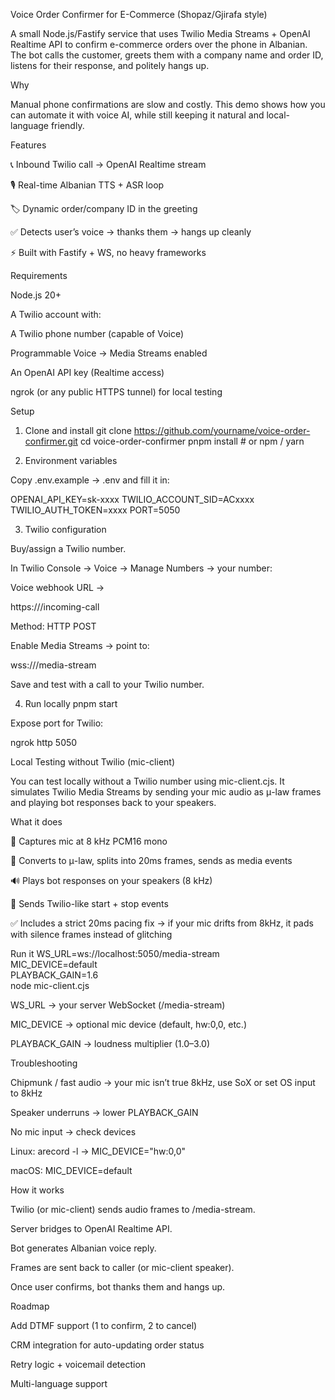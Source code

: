 Voice Order Confirmer for E-Commerce (Shopaz/Gjirafa style)

A small Node.js/Fastify service that uses Twilio Media Streams + OpenAI Realtime API to confirm e-commerce orders over the phone in Albanian.
The bot calls the customer, greets them with a company name and order ID, listens for their response, and politely hangs up.

Why

Manual phone confirmations are slow and costly. This demo shows how you can automate it with voice AI, while still keeping it natural and local-language friendly.

Features

📞 Inbound Twilio call → OpenAI Realtime stream

🎙️ Real-time Albanian TTS + ASR loop

🏷️ Dynamic order/company ID in the greeting

✅ Detects user’s voice → thanks them → hangs up cleanly

⚡ Built with Fastify + WS, no heavy frameworks

Requirements

Node.js 20+

A Twilio account with:

A Twilio phone number (capable of Voice)

Programmable Voice → Media Streams enabled

An OpenAI API key (Realtime access)

ngrok (or any public HTTPS tunnel) for local testing

Setup
1. Clone and install
git clone https://github.com/yourname/voice-order-confirmer.git
cd voice-order-confirmer
pnpm install   # or npm / yarn

2. Environment variables

Copy .env.example → .env and fill it in:

OPENAI_API_KEY=sk-xxxx
TWILIO_ACCOUNT_SID=ACxxxx
TWILIO_AUTH_TOKEN=xxxx
PORT=5050

3. Twilio configuration

Buy/assign a Twilio number.

In Twilio Console → Voice → Manage Numbers → your number:

Voice webhook URL →

https://<your-host-or-ngrok>/incoming-call


Method: HTTP POST

Enable Media Streams → point to:

wss://<your-host-or-ngrok>/media-stream


Save and test with a call to your Twilio number.

4. Run locally
pnpm start


Expose port for Twilio:

ngrok http 5050

Local Testing without Twilio (mic-client)

You can test locally without a Twilio number using mic-client.cjs.
It simulates Twilio Media Streams by sending your mic audio as μ-law frames and playing bot responses back to your speakers.

What it does

🎤 Captures mic at 8 kHz PCM16 mono

🔄 Converts to μ-law, splits into 20ms frames, sends as media events

🔊 Plays bot responses on your speakers (8 kHz)

📢 Sends Twilio-like start + stop events

✅ Includes a strict 20ms pacing fix → if your mic drifts from 8kHz, it pads with silence frames instead of glitching

Run it
WS_URL=ws://localhost:5050/media-stream \
MIC_DEVICE=default \
PLAYBACK_GAIN=1.6 \
node mic-client.cjs


WS_URL → your server WebSocket (/media-stream)

MIC_DEVICE → optional mic device (default, hw:0,0, etc.)

PLAYBACK_GAIN → loudness multiplier (1.0–3.0)

Troubleshooting

Chipmunk / fast audio → your mic isn’t true 8kHz, use SoX or set OS input to 8kHz

Speaker underruns → lower PLAYBACK_GAIN

No mic input → check devices

Linux: arecord -l → MIC_DEVICE="hw:0,0"

macOS: MIC_DEVICE=default

How it works

Twilio (or mic-client) sends audio frames to /media-stream.

Server bridges to OpenAI Realtime API.

Bot generates Albanian voice reply.

Frames are sent back to caller (or mic-client speaker).

Once user confirms, bot thanks them and hangs up.

Roadmap

 Add DTMF support (1 to confirm, 2 to cancel)

 CRM integration for auto-updating order status

 Retry logic + voicemail detection

 Multi-language support